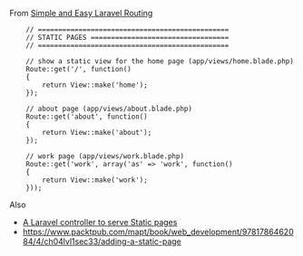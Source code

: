 
From [Simple and Easy Laravel Routing
](https://scotch.io/tutorials/simple-and-easy-laravel-routing#basic-pages-basic-routing)

````
    // ===============================================
    // STATIC PAGES ==================================
    // ===============================================

    // show a static view for the home page (app/views/home.blade.php)
    Route::get('/', function()
    {
        return View::make('home');
    });

    // about page (app/views/about.blade.php)
    Route::get('about', function()
    {
        return View::make('about');
    });

    // work page (app/views/work.blade.php)
    Route::get('work', array('as' => 'work', function()
    {
        return View::make('work');
    }));

````



Also 
* [A Laravel controller to serve Static pages](https://gist.github.com/juliobitencourt/3693d9eefad5fd1e0a57)
* https://www.packtpub.com/mapt/book/web_development/9781786462084/4/ch04lvl1sec33/adding-a-static-page
